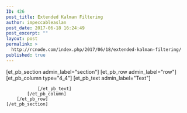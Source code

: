 ```yaml
---
ID: 426
post_title: Extended Kalman Filtering
author: impeccableaslan
post_date: 2017-06-18 16:24:49
post_excerpt: ""
layout: post
permalink: >
  http://rcnode.com/index.php/2017/06/18/extended-kalman-filtering/
published: true
---
```

[et_pb_section admin_label="section"]
		[et_pb_row admin_label="row"]
			[et_pb_column type="4_4"]
				[et_pb_text admin_label="Text"]
					
				[/et_pb_text]
			[/et_pb_column]
		[/et_pb_row]
	[/et_pb_section]